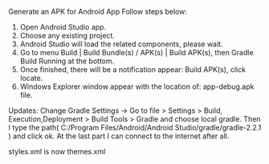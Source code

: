 Generate an APK for Android App
Follow steps below:
 1. Open Android Studio app.
 2. Choose any existing project.
 3. Android Studio will load the related components, please wait.
 4. Go to menu Build | Build Bundle(s) / APK(s) | Build APK(s), then Gradle Build Running at the
 bottom.
 5.  Once finished, there will be a notification appear: Build APK(s), click locate.
 6. Windows Explorer window appear with the location of: app-debug.apk file.



Updates:
Change Gradle Settings -> Go to file > Settings > Build, Execution,Deployment > Build Tools > Gradle and choose local gradle. Then I type the path( C:/Program Files/Android/Android Studio/gradle/gradle-2.2.1 ) and click ok. At the last part I can connect to the internet after all.

styles.xml is now themes.xml
